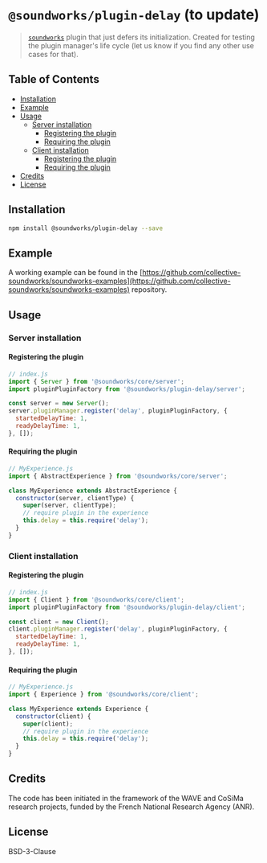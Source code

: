 # `@soundworks/plugin-delay` (to update)

> [`soundworks`](https://github.com/collective-soundworks/soundworks) plugin that just defers its initialization. Created for testing the plugin manager's life cycle (let us know if you find any other use cases for that).

## Table of Contents

<!-- toc -->

- [Installation](#installation)
- [Example](#example)
- [Usage](#usage)
  * [Server installation](#server-installation)
    + [Registering the plugin](#registering-the-plugin)
    + [Requiring the plugin](#requiring-the-plugin)
  * [Client installation](#client-installation)
    + [Registering the plugin](#registering-the-plugin-1)
    + [Requiring the plugin](#requiring-the-plugin-1)
- [Credits](#credits)
- [License](#license)

<!-- tocstop -->

## Installation

```sh
npm install @soundworks/plugin-delay --save
```

## Example

A working example can be found in the [https://github.com/collective-soundworks/soundworks-examples](https://github.com/collective-soundworks/soundworks-examples) repository.

## Usage

### Server installation

#### Registering the plugin

```js
// index.js
import { Server } from '@soundworks/core/server';
import pluginPluginFactory from '@soundworks/plugin-delay/server';

const server = new Server();
server.pluginManager.register('delay', pluginPluginFactory, {
  startedDelayTime: 1,
  readyDelayTime: 1,
}, []);
```

#### Requiring the plugin

```js
// MyExperience.js
import { AbstractExperience } from '@soundworks/core/server';

class MyExperience extends AbstractExperience {
  constructor(server, clientType) {
    super(server, clientType);
    // require plugin in the experience
    this.delay = this.require('delay');
  }
}
```

### Client installation

#### Registering the plugin

```js
// index.js
import { Client } from '@soundworks/core/client';
import pluginPluginFactory from '@soundworks/plugin-delay/client';

const client = new Client();
client.pluginManager.register('delay', pluginPluginFactory, {
  startedDelayTime: 1,
  readyDelayTime: 1,
}, []);
```

#### Requiring the plugin

```js
// MyExperience.js
import { Experience } from '@soundworks/core/client';

class MyExperience extends Experience {
  constructor(client) {
    super(client);
    // require plugin in the experience
    this.delay = this.require('delay');
  }
}
```

## Credits

The code has been initiated in the framework of the WAVE and CoSiMa research projects, funded by the French National Research Agency (ANR).

## License

BSD-3-Clause
